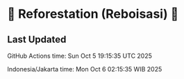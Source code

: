 
# 🌳 Reforestation (Reboisasi) 🌲

## Last Updated

GitHub Actions time: Sun Oct  5 19:15:35 UTC 2025

Indonesia/Jakarta time: Mon Oct  6 02:15:35 WIB 2025
